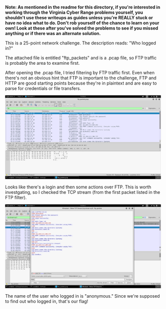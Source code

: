 **Note: As mentioned in the readme for this directory, if you're interested in working through the Virginia Cyber Range problems yourself, 
you shouldn't use these writeups as guides unless you're REALLY stuck or have no idea what to do. Don't rob yourself of the 
chance to learn on your own! Look at these after you've solved the problems to see if you missed anything or if there was an
alternate solution.**

This is a 25-point network challenge. The description reads: "Who logged in?"

The attached file is entitled "ftp_packets" and is a .pcap file, so FTP traffic is probably the area to examine first.

After opening the .pcap file, I tried filtering by FTP traffic first. Even when there's not an obvious hint that FTP is important to the challenge, FTP and HTTP are good starting points because they're in plaintext and are easy to parse for credentials or file transfers. 

![alt text](https://github.com/JosiahPierce/writeups/blob/master/images/cyber_fusion_who_are_you_1.png "FTP traffic")

Looks like there's a login and then some actions over FTP. This is worth investgating, so I checked the TCP stream (from the first packet listed in the FTP filter).

![alt text](https://github.com/JosiahPierce/writeups/blob/master/images/cyber_fusion_who_are_you_2.png "TCP stream")

The name of the user who logged in is "anonymous." Since we're supposed to find out who logged in, that's our flag!
